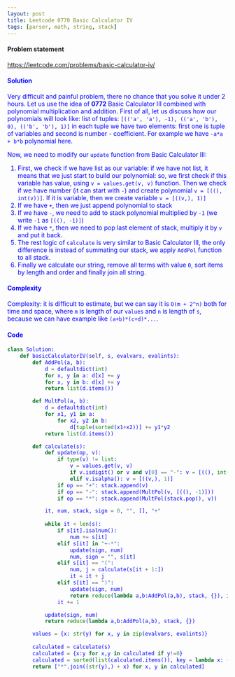 ```yaml
---
layout: post
title: Leetcode 0770 Basic Calculator IV
tags: [parser, math, string, stack]
---
```


#### Problem statement

<a href="https://leetcode.com/problems/basic-calculator-iv/"> <font color = blue>https://leetcode.com/problems/basic-calculator-iv/

#### Solution
Very difficult and painful problem, there no chance that you solve it under 2 hours. Let us use the idea of **0772** Basic Calculator III combined with polynomial multiplication and addition. First of all, let us discuss how our polynomials will look like: list of tuples: `[(('a', 'a'), -1), (('a', 'b'), 0), (('b', 'b'), 1)]` in each tuple we have two elements: first one is tuple of variables and second is number - coefficient. For example we have `-a*a + b*b` polynomial here.

Now, we need to modify our `update` function from Basic Calculator III:

1. First, we check if we have list as our variable: if we have not list, it means that we just start to build our polynomial: so, we first check if this variable has value, using `v = values.get(v, v)` function. Then we check if we have number (it can start with `-`) and create polynomial `v = [((), int(v))]`. If it is variable, then we create variable `v = [((v,), 1)]`
2. If we have `+`, then we just append polynomial to stack
3. If we have `-`, we need to add to stack polynomial multiplied by `-1` (we write `-1` as `[((), -1)]`)
4. If we have `*`, then we need to pop last element of stack, multiply it by `v` and put it back.
5. The rest logic of `calculate` is very similar to Basic Calculator III, the only difference is instead of summating our stack, we apply `AddPol` function to all stack.
6. Finally we calculate our string, remove all terms with value `0`, sort items by length and order and finally join all string.

#### Complexity
Complexity: it is difficult to estimate, but we can say it is `O(m + 2^n)` both for time and space, where `m` is length of our `values` and `n` is length of `s`, because we can have example like `(a+b)*(c+d)*...`.

#### Code
```python
class Solution:
    def basicCalculatorIV(self, s, evalvars, evalints):
        def AddPol(a, b):
            d = defaultdict(int)
            for x, y in a: d[x] += y
            for x, y in b: d[x] += y
            return list(d.items())

        def MultPol(a, b):
            d = defaultdict(int)
            for x1, y1 in a:
                for x2, y2 in b:
                    d[tuple(sorted(x1+x2))] += y1*y2
            return list(d.items())

        def calculate(s):
            def update(op, v):
                if type(v) != list:
                    v = values.get(v, v)
                    if v.isdigit() or v and v[0] == "-": v = [((), int(v))]
                    elif v.isalpha(): v = [((v,), 1)]
                if op == "+": stack.append(v)
                if op == "-": stack.append(MultPol(v, [((), -1)]))
                if op == "*": stack.append(MultPol(stack.pop(), v))

            it, num, stack, sign = 0, "", [], "+"
            
            while it < len(s):
                if s[it].isalnum():
                    num += s[it]
                elif s[it] in "+-*":
                    update(sign, num)
                    num, sign = "", s[it]
                elif s[it] == "(":                                  
                    num, j = calculate(s[it + 1:])
                    it = it + j
                elif s[it] == ")": 
                    update(sign, num)
                    return reduce(lambda a,b:AddPol(a,b), stack, {}), it + 1
                it += 1

            update(sign, num)
            return reduce(lambda a,b:AddPol(a,b), stack, {})

        values = {x: str(y) for x, y in zip(evalvars, evalints)}
        
        calculated = calculate(s)
        calculated = {x:y for x,y in calculated if y!=0}   
        calculated = sorted(list(calculated.items()), key = lambda x: (-len(x[0]), x[0]) )
        return ["*".join((str(y),) + x) for x, y in calculated]
```

